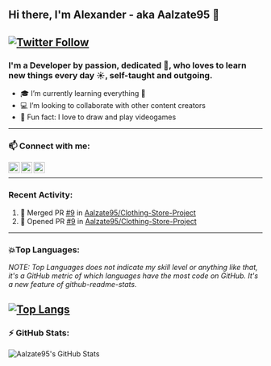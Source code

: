 ## Hi there, I'm Alexander - aka Aalzate95 👋

[![Twitter Follow](https://img.shields.io/twitter/follow/AlexAlzate95?color=blue&label=Follow%20%40AlexAlzate95&logo=Twitter&style=flat-square)](https://twitter.com/intent/follow?screen_name=AlexAlzate95)
---
### I'm a Developer by passion, dedicated 💪, who loves to learn new things every day ☀️, self-taught and outgoing.

- 🎓 I’m currently learning everything 🤣
- 💻 I’m looking to collaborate with other content creators
- 🎪 Fun fact: I love to draw and play videogames
---
### 📫 Connect with me:

[<img align="left" alt="Aalzate95 | Twitter" width="22px" src="https://simpleicons.org/icons/twitter.svg" />][twitter] 
[<img align="left" alt="Aalzate95 | LinkedIn" width="22px" src="https://cdn.jsdelivr.net/npm/simple-icons@v3/icons/linkedin.svg" />][linkedin]
[<img align="left" alt="Aalzate95 | Instagram" width="22px" src="https://cdn.jsdelivr.net/npm/simple-icons@v3/icons/instagram.svg" />][instagram]<br/>

---
### Recent Activity:
<!--START_SECTION:activity-->
1. 🎉 Merged PR [#9](https://github.com/Aalzate95/Clothing-Store-Project/pull/9) in [Aalzate95/Clothing-Store-Project](https://github.com/Aalzate95/Clothing-Store-Project)
2. 💪 Opened PR [#9](https://github.com/Aalzate95/Clothing-Store-Project/pull/9) in [Aalzate95/Clothing-Store-Project](https://github.com/Aalzate95/Clothing-Store-Project)
<!--END_SECTION:activity-->
---
### 💥Top Languages:
*NOTE: Top Languages does not indicate my skill level or anything like that, it's a GitHub metric of which languages have the most code on GitHub. It's a new feature of github-readme-stats.*

[![Top Langs](https://github-readme-stats.vercel.app/api/top-langs/?username=Aalzate95&langs_count=5&layout=compact&theme=react)](https://github.com/anuraghazra/github-readme-stats)
---
### :zap: GitHub Stats:  
  <p>
    <img align="left" alt="Aalzate95's GitHub Stats" src="https://github-readme-stats.aalzate95.vercel.app/api?username=Aalzate95&show_icons=true&hide_border=true&count_private=true&theme=tokyonight" /><br/>  
  </p>
<br/>

[twitter]: https://twitter.com/AlexAlzate95
[instagram]: https://instagram.com/alex.alzate95
[linkedin]: https://linkedin.com/in/aalzate95
